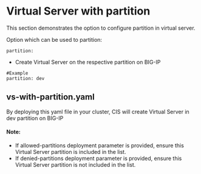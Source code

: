 # Virtual Server with partition

This section demonstrates the option to configure partition in virtual server.

Option which can be used to partition:

```
partition:
```
* Create Virtual Server on the respective partition on BIG-IP

```
#Example
partition: dev
```

## vs-with-partition.yaml

By deploying this yaml file in your cluster, CIS will create Virtual Server in dev partition on BIG-IP

#### Note:
* If allowed-partitions deployment parameter is provided, ensure this Virtual Server partition is included in the list.
* If denied-partitions deployment parameter is provided, ensure this Virtual Server partition is not included in the list.
